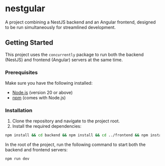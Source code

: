 # nestgular

A project combining a NestJS backend and an Angular frontend, designed to be run simultaneously for streamlined development.

## Getting Started

This project uses the `concurrently` package to run both the backend (NestJS) and frontend (Angular) servers at the same time.

### Prerequisites

Make sure you have the following installed:
- [Node.js](https://nodejs.org/) (version 20 or above)
- [npm](https://www.npmjs.com/) (comes with Node.js)

### Installation

1. Clone the repository and navigate to the project root.
2. Install the required dependencies:

```bash
npm install && cd backend && npm install && cd ../frontend && npm install
```
In the root of the project, run the following command to start both the backend and frontend servers:
```bash
npm run dev
```
